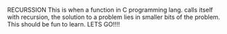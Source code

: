 RECURSSION
This is when a function in C programming lang. calls itself
with recursion, the solution to a problem lies in smaller bits of the problem.
This should be fun to learn.
LETS GO!!!!
